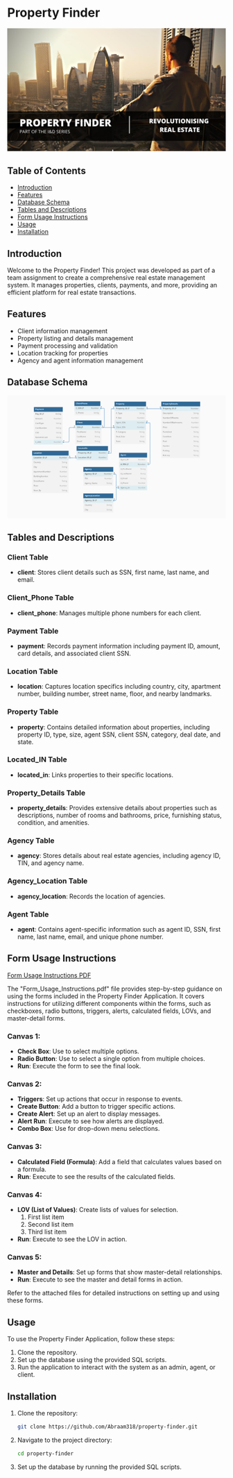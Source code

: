 # Property Finder

![Property Finder](bg_property_finder.jpg)

## Table of Contents

- [Introduction](#introduction)
- [Features](#features)
- [Database Schema](#database-schema)
- [Tables and Descriptions](#tables-and-descriptions)
- [Form Usage Instructions](#form-usage-instructions)
- [Usage](#usage)
- [Installation](#installation)


## Introduction

Welcome to the Property Finder! This project was developed as part of a team assignment to create a comprehensive real estate management system. It manages properties, clients, payments, and more, providing an efficient platform for real estate transactions.

## Features

- Client information management
- Property listing and details management
- Payment processing and validation
- Location tracking for properties
- Agency and agent information management

## Database Schema

![Schema](schema.jpg)

## Tables and Descriptions

### Client Table

- **client**: Stores client details such as SSN, first name, last name, and email.

### Client_Phone Table

- **client_phone**: Manages multiple phone numbers for each client.

### Payment Table

- **payment**: Records payment information including payment ID, amount, card details, and associated client SSN.

### Location Table

- **location**: Captures location specifics including country, city, apartment number, building number, street name, floor, and nearby landmarks.

### Property Table

- **property**: Contains detailed information about properties, including property ID, type, size, agent SSN, client SSN, category, deal date, and state.

### Located_IN Table

- **located_in**: Links properties to their specific locations.

### Property_Details Table

- **property_details**: Provides extensive details about properties such as descriptions, number of rooms and bathrooms, price, furnishing status, condition, and amenities.

### Agency Table

- **agency**: Stores details about real estate agencies, including agency ID, TIN, and agency name.

### Agency_Location Table

- **agency_location**: Records the location of agencies.

### Agent Table

- **agent**: Contains agent-specific information such as agent ID, SSN, first name, last name, email, and unique phone number.


## Form Usage Instructions

 [Form Usage Instructions PDF](Form_Usage_Instructions.pdf)

The "Form_Usage_Instructions.pdf" file provides step-by-step guidance on using the forms included in the Property Finder Application. It covers instructions for utilizing different components within the forms, such as checkboxes, radio buttons, triggers, alerts, calculated fields, LOVs, and master-detail forms.

### Canvas 1:
- **Check Box**: Use to select multiple options.
- **Radio Button**: Use to select a single option from multiple choices.
- **Run**: Execute the form to see the final look.

### Canvas 2:
- **Triggers**: Set up actions that occur in response to events.
- **Create Button**: Add a button to trigger specific actions.
- **Create Alert**: Set up an alert to display messages.
- **Alert Run**: Execute to see how alerts are displayed.
- **Combo Box**: Use for drop-down menu selections.

### Canvas 3:
- **Calculated Field (Formula)**: Add a field that calculates values based on a formula.
- **Run**: Execute to see the results of the calculated fields.

### Canvas 4:
- **LOV (List of Values)**: Create lists of values for selection.
  1. First list item
  2. Second list item
  3. Third list item
- **Run**: Execute to see the LOV in action.

### Canvas 5:
- **Master and Details**: Set up forms that show master-detail relationships.
- **Run**: Execute to see the master and detail forms in action.

Refer to the attached files for detailed instructions on setting up and using these forms.

## Usage

To use the Property Finder Application, follow these steps:

1. Clone the repository.
2. Set up the database using the provided SQL scripts.
3. Run the application to interact with the system as an admin, agent, or client.

## Installation

1. Clone the repository:
    ```bash
    git clone https://github.com/Abraam318/property-finder.git
    ```
2. Navigate to the project directory:
    ```bash
    cd property-finder
    ```
3. Set up the database by running the provided SQL scripts.


